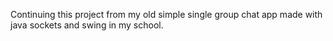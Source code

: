 Continuing this project from my old simple single group chat app made with java sockets and swing in my school.